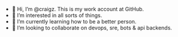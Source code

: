 - 👋 Hi, I’m @craigz. This is my work account at GitHub.
- 👀 I’m interested in all sorts of things.
- 🌱 I’m currently learning how to be a better person. 
- 💞️ I’m looking to collaborate on devops, sre, bots & api backends.

<!---
craigz-rtx/craigz-rtx is a ✨ special ✨ repository because its `README.md` (this file) appears on your GitHub profile.
You can click the Preview link to take a look at your changes.
--->
